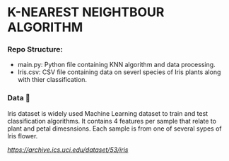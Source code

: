 # K-NEAREST NEIGHTBOUR ALGORITHM

### Repo Structure:
- main.py: Python file containing KNN algorithm and data processing.
- Iris.csv: CSV file containing data on severl species of Iris plants along with thier classification.

### Data 🌻
Iris dataset is widely used Machine Learning dataset to train and test classification algorithms. It contains 4 features per sample that relate to plant and petal dimesnsions. Each sample is from one of several sypes of Iris flower.

_https://archive.ics.uci.edu/dataset/53/iris_
